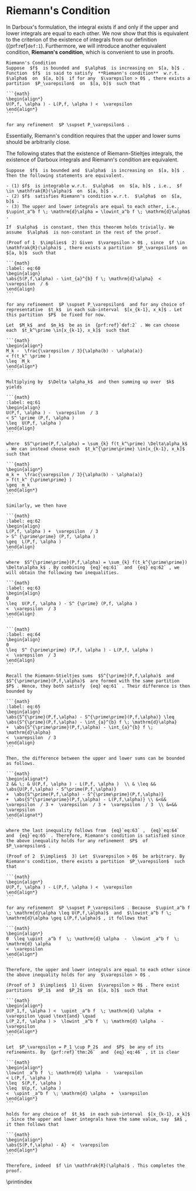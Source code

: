 ```{index} Riemann's condition
```
# Riemann's Condition

In Darboux's formulation, the integral exists if and only if the upper and lower integrals are equal to each other. We now show that this is equivalent to the criterion of the existence of integrals from our definition ({prf:ref}`def:1`). Furthermore, we will introduce another equivalent condition, **Riemann's condition**, which is convenient to use in proofs.


````{prf:definition} Riemann's Condition
Riemann's Condition
Suppose  $f$  is bounded and  $\alpha$  is increasing on  $[a, b]$ . Function  $f$  is said to satisfy  **Riemann's condition**  w.r.t.  $\alpha$  on  $[a, b]$  if for any  $\varepsilon > 0$ , there exists a partition  $P_\varepsilon$  on  $[a, b]$  such that

```{math}
\begin{align*}
U(P,f, \alpha ) - L(P,f, \alpha ) <  \varepsilon
\end{align*}
```

for any refinement  $P \supset P_\varepsilon$ .
````

Essentially, Riemann's condition requires that the upper and lower sums should be arbitrarily close.


The following states that the existence of Riemann-Stieltjes integrals, the existence of Darboux integrals and Riemann's condition are equivalent.


````{prf:theorem}
Suppose  $f$  is bounded and  $\alpha$  is increasing on  $[a, b]$ . Then the following statements are equivalent.

- (1) $f$  is integrable w.r.t.  $\alpha$  on  $[a, b]$ , i.e.,  $f \in \mathfrak{R}(\alpha)$  on  $[a, b]$ .
- (2) $f$  satisfies Riemann's condition w.r.t.  $\alpha$  on  $[a, b]$ .
- (3) The upper and lower integrals are equal to each other, i.e.,  $\upint_a^b f \; \mathrm{d}\alpha = \lowint_a^b f \; \mathrm{d}\alpha$ .
````

````{prf:proof}
If  $\alpha$  is constant, then this theorem holds trivially. We assume  $\alpha$  is non-constant in the rest of the proof.

(Proof of 1  $\implies$  2) Given  $\varepsilon > 0$ , since  $f \in \mathfrak{R}(\alpha)$ , there exists a partition  $P_\varepsilon$  on  $[a, b]$  such that

```{math}
:label: eq:60
\begin{align}
\abs{S(P,f,\alpha) - \int_{a}^{b} f \; \mathrm{d}\alpha}  <  \varepsilon  / 6
\end{align}
```

for any refinement  $P \supset P_\varepsilon$  and for any choice of representative  $t_k$  in each sub-interval  $[x_{k-1}, x_k]$ . Let this partition  $P$  be fixed for now.

Let  $M_k$  and  $m_k$  be as in  {prf:ref}`def:2` . We can choose each  $t_k^\prime \in[x_{k-1}, x_k]$  such that

```{math}
\begin{align*}
M_k -  \frac{\varepsilon / 3}{\alpha(b) - \alpha(a)}
< f(t_k^ \prime )
\leq  M_k
\end{align*}
```

Multiplying by  $\Delta \alpha_k$  and then summing up over  $k$  yields

```{math}
:label: eq:61
\begin{align}
U(P,f, \alpha ) -  \varepsilon  / 3
< S^ \prime (P,f, \alpha )
\leq  U(P,f, \alpha )
\end{align}
```

where  $S^\prime(P,f,\alpha) = \sum_{k} f(t_k^\prime) \Delta\alpha_k$ . We can instead choose each  $t_k^{\prime\prime} \in[x_{k-1}, x_k]$  such that

```{math}
\begin{align*}
m_k +  \frac{\varepsilon / 3}{\alpha(b) - \alpha(a)}
> f(t_k^ {\prime\prime} )
\geq  m_k
\end{align*}
```

Similarly, we then have

```{math}
:label: eq:62
\begin{align}
L(P,f, \alpha ) +  \varepsilon  / 3
> S^ {\prime\prime} (P,f, \alpha )
\geq  L(P,f, \alpha )
\end{align}
```

where  $S^{\prime\prime}(P,f,\alpha) = \sum_{k} f(t_k^{\prime\prime}) \Delta\alpha_k$ . By combining  {eq}`eq:61`  and  {eq}`eq:62` , we will obtain the following two inequalities.

```{math}
:label: eq:63
\begin{align}
0
\leq  U(P,f, \alpha ) - S^ {\prime} (P,f, \alpha )
<  \varepsilon  / 3
\end{align}
```

```{math}
:label: eq:64
\begin{align}
0
\leq  S^ {\prime\prime} (P,f, \alpha ) - L(P,f, \alpha )
<  \varepsilon  / 3
\end{align}
```

Recall the Riemann-Stieltjes sums  $S^{\prime}(P,f,\alpha)$  and  $S^{\prime\prime}(P,f,\alpha)$  are formed with the same partition  $P$ . Hence, they both satisfy  {eq}`eq:61` . Their difference is then bounded by

```{math}
:label: eq:65
\begin{align}
\abs{S^{\prime}(P,f,\alpha) - S^{\prime\prime}(P,f,\alpha)} \leq \abs{S^{\prime}(P,f,\alpha) - \int_{a}^{b} f \; \mathrm{d}\alpha}
+  \abs{S^{\prime\prime}(P,f,\alpha) - \int_{a}^{b} f \; \mathrm{d}\alpha}
<  \varepsilon  / 3
\end{align}
```

Then, the difference between the upper and lower sums can be bounded as follows.

```{math}
\begin{alignat*}
2 && \; & U(P,f, \alpha ) - L(P,f, \alpha )  \\ & \leq &&  \abs{U(P,f,\alpha) - S^\prime(P,f,\alpha)}
+  \abs{S^\prime(P,f,\alpha) - S^{\prime\prime}(P,f,\alpha)}
+  \abs{S^{\prime\prime}(P,f,\alpha) - L(P,f,\alpha)} \\ &<&&  \varepsilon  / 3 +  \varepsilon  / 3 +  \varepsilon  / 3  \\ &=&&  \varepsilon
\end{alignat*}
```

where the last inequality follows from  {eq}`eq:63` ,  {eq}`eq:64`  and  {eq}`eq:65` . Therefore, Riemann's condition is satisfied since the above inequality holds for any refinement  $P$  of  $P_\varepsilon$ .

(Proof of 2  $\implies$  3) Let  $\varepsilon > 0$  be arbitrary. By Riemann's condition, there exists a partition  $P_\varepsilon$  such that

```{math}
\begin{align*}
U(P,f, \alpha ) - L(P,f, \alpha ) <  \varepsilon
\end{align*}
```

for any refinement  $P \supset P_\varepsilon$ . Because  $\upint_a^b f \; \mathrm{d}\alpha \leq U(P,f,\alpha)$  and  $\lowint_a^b f \; \mathrm{d}\alpha \geq L(P,f,\alpha)$ , it follows that

```{math}
\begin{align*}
0  \leq \upint _a^b f  \; \mathrm{d} \alpha  -  \lowint _a^b f  \; \mathrm{d} \alpha
<  \varepsilon
\end{align*}
```

Therefore, the upper and lower integrals are equal to each other since the above inequality holds for any  $\varepsilon > 0$ .

(Proof of 3  $\implies$  1) Given  $\varepsilon > 0$ . There exist partitions  $P_1$  and  $P_2$  on  $[a, b]$  such that

```{math}
\begin{align*}
U(P_1,f, \alpha ) <  \upint _a^b f  \; \mathrm{d} \alpha  +  \varepsilon \quad \text{and} \quad
L(P_2,f, \alpha ) >  \lowint _a^b f  \; \mathrm{d} \alpha  -  \varepsilon
\end{align*}
```

Let  $P_\varepsilon = P_1 \cup P_2$  and  $P$  be any of its refinements. By  {prf:ref}`thm:26`  and  {eq}`eq:46` , it is clear

```{math}
\begin{align*}
\lowint _a^b f  \; \mathrm{d} \alpha  -  \varepsilon
< L(P,f, \alpha )
\leq  S(P,f, \alpha )
\leq  U(p,f, \alpha )
<  \upint _a^b f  \; \mathrm{d} \alpha  +  \varepsilon
\end{align*}
```

holds for any choice of  $t_k$  in each sub-interval  $[x_{k-1}, x_k]$ . Since the upper and lower integrals have the same value, say  $A$ , it then follows that

```{math}
\begin{align*}
\abs{S(P,f,\alpha) - A}  <  \varepsilon
\end{align*}
```

Therefore, indeed  $f \in \mathfrak{R}(\alpha)$ . This completes the proof.
````
\printindex